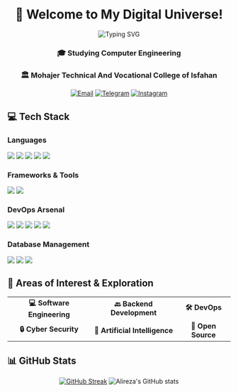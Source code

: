 <div align="center">
  
# 🚀 Welcome to My Digital Universe! 

<img src="https://readme-typing-svg.herokuapp.com?font=Fira+Code&pause=1000&color=2196F3&center=true&vCenter=true&width=435&lines=Hi+there%2C+I'm+Alireza+Saffariyan!;A+Computer+Engineering+Student;Always+learning+new+things" alt="Typing SVG" />

### 🎓 Studying Computer Engineering 
### 🏛️ Mohajer Technical And Vocational College of Isfahan

[![Email](https://img.shields.io/badge/Gmail-ar.saffariyan%40gmail.com-EA4335?style=for-the-badge&logo=gmail&logoColor=white)](mailto:ar.saffariyan@gmail.com)
[![Telegram](https://img.shields.io/badge/Telegram-AlirezaSaffariyan-26A5E4?style=for-the-badge&logo=telegram&logoColor=white)](https://t.me/AlirezaSaffariyan)
[![Instagram](https://img.shields.io/badge/Instagram-ar.saffariyan-E4405F?style=for-the-badge&logo=instagram&logoColor=white)](https://instagram.com/ar.saffariyan)

</div>

## 💻 Tech Stack

### Languages
<p align="left">
<img src="https://img.shields.io/badge/Python-★★★★☆-3776AB?style=for-the-badge&logo=python&logoColor=white"/>
<img src="https://img.shields.io/badge/Bash-★★★☆☆-4EAA25?style=for-the-badge&logo=gnu-bash&logoColor=white"/>
<img src="https://img.shields.io/badge/C%23-★★☆☆☆-239120?style=for-the-badge&logo=c-sharp&logoColor=white"/>
<img src="https://img.shields.io/badge/Java-★★☆☆☆-007396?style=for-the-badge&logo=java&logoColor=white"/>
<img src="https://img.shields.io/badge/JavaScript-★☆☆☆☆-F7DF1E?style=for-the-badge&logo=javascript&logoColor=black"/>
</p>

### Frameworks & Tools
<p align="left">
<img src="https://img.shields.io/badge/FastAPI-★★★★☆-009688?style=for-the-badge&logo=fastapi&logoColor=white"/>
<img src="https://img.shields.io/badge/Django-★★☆☆☆-092E20?style=for-the-badge&logo=django&logoColor=white"/>
</p>

### DevOps Arsenal
<p align="left">
<img src="https://img.shields.io/badge/Linux-★★★★☆-FCC624?style=for-the-badge&logo=linux&logoColor=black"/>
<img src="https://img.shields.io/badge/Docker-★★★☆☆-2496ED?style=for-the-badge&logo=docker&logoColor=white"/>
<img src="https://img.shields.io/badge/Kubernetes-★★☆☆☆-326CE5?style=for-the-badge&logo=kubernetes&logoColor=white"/>
<img src="https://img.shields.io/badge/Git-★★★★☆-F05032?style=for-the-badge&logo=git&logoColor=white"/>
<img src="https://img.shields.io/badge/CI%2FCD-★☆☆☆☆-2088FF?style=for-the-badge&logo=github-actions&logoColor=white"/>
</p>

### Database Management
<p align="left">
<img src="https://img.shields.io/badge/PostgreSQL-★★★☆☆-336791?style=for-the-badge&logo=postgresql&logoColor=white"/>
<img src="https://img.shields.io/badge/MySQL-★★★☆☆-4479A1?style=for-the-badge&logo=mysql&logoColor=white"/>
<img src="https://img.shields.io/badge/MongoDB-★★☆☆☆-47A248?style=for-the-badge&logo=mongodb&logoColor=white"/>
</p>

## 🎯 Areas of Interest & Exploration

<div align="center">

<table>
  <tr>
    <td align="center"><b>💻 Software Engineering</b></td>
    <td align="center"><b>🔙 Backend Development</b></td>
    <td align="center"><b>🛠️ DevOps</b></td>
  </tr>
  <tr>
    <td align="center"><b>🔒 Cyber Security</b></td>
    <td align="center"><b>🤖 Artificial Intelligence</b></td>
    <td align="center"><b>🌟 Open Source</b></td>
  </tr>
</table>

</div>

## 📊 GitHub Stats

<div align="center">
  
[![GitHub Streak](https://github-readme-streak-stats.herokuapp.com/?user=AlirezaSaffariyan&theme=dark)](https://git.io/streak-stats)
![Alireza's GitHub stats](https://github-readme-stats.vercel.app/api?username=AlirezaSaffariyan&show_icons=true&theme=radical)

</div>
